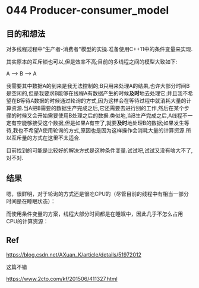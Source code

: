 # 044 Producer-consumer_model

## 目的和想法

对多线程过程中"生产者-消费者"模型的实操.准备使用C++11中的条件变量来实现.

其实原本的互斥锁也可以,但是效率不高;目前的多线程之间的模型大致如下:

A --> B --> A

我需要其中数据A的到来是我无法控制的;B只用来处理A的结果,也许大部分时间B是空闲的,但是我要求B能够在线程A有数据产生的时候**及时**地去处理它;并且我不希望在B等待A数据的时候通过轮询的方式,因为这样会在等待过程中就消耗大量的计算资源.当A把B需要的数据生产完成之后,它还需要去进行别的工作,然后在某个步骤的时候又会开始需要使用B处理之后的数据.类似地,当B生产完成之后,A线程不一定有空能够接受这个数据,但是如果A有空了,就要**及时**地处理B的数据;如果发生等待,我也不希望A使用轮询的方式,原因也是因为这样操作会消耗大量的计算资源.所以互斥量的方式在这里不太适合.

目前找到的可能是比较好的解决方式是这种条件变量.试试吧,试试又没有啥大不了,对不对.

## 结果

嗯，很鲜明，对于轮询的方式还是很吃CPU的（尽管目前的线程中有相当一部分时间是在睡眠状态）：

而使用条件变量的方案，线程大部分时间都是在睡眠中，因此几乎不怎么占用CPU的计算资源：



## Ref

https://blog.csdn.net/AXuan_K/article/details/51972012

这篇不错

https://www.2cto.com/kf/201506/411327.html